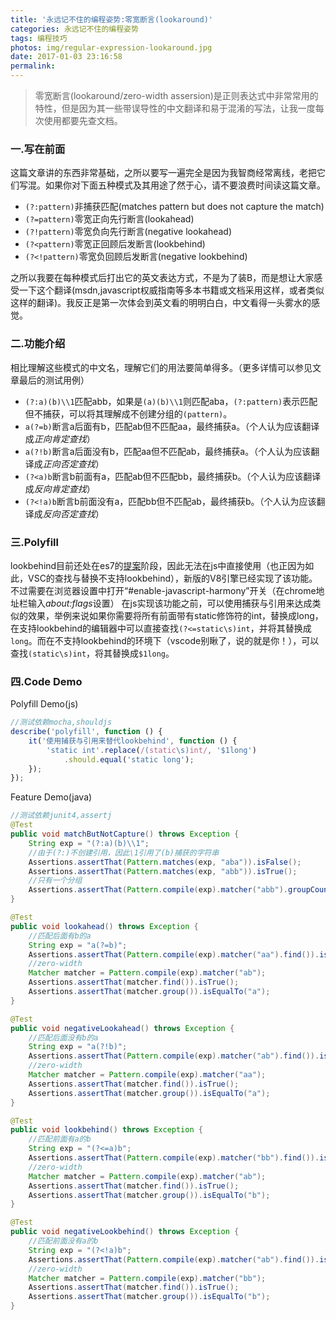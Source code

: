 ```yaml
---
title: '永远记不住的编程姿势:零宽断言(lookaround)'
categories: 永远记不住的编程姿势
tags: 编程技巧
photos: img/regular-expression-lookaround.jpg
date: 2017-01-03 23:16:58
permalink:
---
```



> 零宽断言(lookaround/zero-width assersion)是正则表达式中非常常用的特性，但是因为其一些带误导性的中文翻译和易于混淆的写法，让我一度每次使用都要先查文档。

### 一.写在前面
这篇文章讲的东西非常基础，之所以要写一遍完全是因为我智商经常离线，老把它们写混。如果你对下面五种模式及其用途了然于心，请不要浪费时间读这篇文章。
- `(?:pattern)`非捕获匹配(matches pattern but does not capture the match)
- `(?=pattern)`零宽正向先行断言(lookahead)
- `(?!pattern)`零宽负向先行断言(negative lookahead)
- `(?<pattern)`零宽正回顾后发断言(lookbehind)
- `(?<!pattern)`零宽负回顾后发断言(negative lookbehind)

之所以我要在每种模式后打出它的英文表达方式，不是为了装B，而是想让大家感受一下这个翻译(msdn,javascript权威指南等多本书籍或文档采用这样，或者类似这样的翻译)。我反正是第一次体会到英文看的明明白白，中文看得一头雾水的感觉。

<!-- more -->

### 二.功能介绍
相比理解这些模式的中文名，理解它们的用法要简单得多。（更多详情可以参见文章最后的测试用例）
- `(?:a)(b)\\1`匹配abb，如果是`(a)(b)\\1`则匹配aba，`(?:pattern)`表示匹配但不捕获，可以将其理解成不创建分组的`(pattern)`。
- `a(?=b)`断言a后面有b，匹配ab但不匹配aa，最终捕获a。（个人认为应该翻译成*正向肯定查找*）
- `a(?!b)`断言a后面没有b，匹配aa但不匹配ab，最终捕获a。（个人认为应该翻译成*正向否定查找*）
- `(?<a)b`断言b前面有a，匹配ab但不匹配bb，最终捕获b。（个人认为应该翻译成*反向肯定查找*）
- `(?<!a)b`断言b前面没有a，匹配bb但不匹配ab，最终捕获b。（个人认为应该翻译成*反向否定查找*）

### 三.Polyfill
lookbehind目前还处在es7的[提案](https://github.com/goyakin/es-regexp-lookbehind)阶段，因此无法在js中直接使用（也正因为如此，VSC的查找与替换不支持lookbehind），新版的V8引擎已经实现了该功能。不过需要在浏览器设置中打开“#enable-javascript-harmony”开关（在chrome地址栏输入*about:flags*设置）
在js实现该功能之前，可以使用捕获与引用来达成类似的效果，举例来说如果你需要将所有前面带有static修饰符的int，替换成long，在支持lookbehind的编辑器中可以直接查找`(?<=static\s)int`，并将其替换成`long`。而在不支持lookbehind的环境下（vscode别瞅了，说的就是你！），可以查找`(static\s)int`，将其替换成`$1long`。

### 四.Code Demo
Polyfill Demo(js)
```javascript
//测试依赖mocha,shouldjs
describe('polyfill', function () {
    it('使用捕获与引用来替代lookbehind', function () {
        'static int'.replace(/(static\s)int/, '$1long')
            .should.equal('static long');
    });
});
```

Feature Demo(java)
```java
//测试依赖junit4,assertj
@Test
public void matchButNotCapture() throws Exception {
    String exp = "(?:a)(b)\\1";
    //由于(?:)不创建引用，因此\1引用了(b)捕获的字符串
    Assertions.assertThat(Pattern.matches(exp, "aba")).isFalse();
    Assertions.assertThat(Pattern.matches(exp, "abb")).isTrue();
    //只有一个分组
    Assertions.assertThat(Pattern.compile(exp).matcher("abb").groupCount()).isEqualTo(1);
}

@Test
public void lookahead() throws Exception {
    //匹配后面有b的a
    String exp = "a(?=b)";
    Assertions.assertThat(Pattern.compile(exp).matcher("aa").find()).isFalse();
    //zero-width
    Matcher matcher = Pattern.compile(exp).matcher("ab");
    Assertions.assertThat(matcher.find()).isTrue();
    Assertions.assertThat(matcher.group()).isEqualTo("a");
}

@Test
public void negativeLookahead() throws Exception {
    //匹配后面没有b的a
    String exp = "a(?!b)";
    Assertions.assertThat(Pattern.compile(exp).matcher("ab").find()).isFalse();
    //zero-width
    Matcher matcher = Pattern.compile(exp).matcher("aa");
    Assertions.assertThat(matcher.find()).isTrue();
    Assertions.assertThat(matcher.group()).isEqualTo("a");
}

@Test
public void lookbehind() throws Exception {
    //匹配前面有a的b
    String exp = "(?<=a)b";
    Assertions.assertThat(Pattern.compile(exp).matcher("bb").find()).isFalse();
    //zero-width
    Matcher matcher = Pattern.compile(exp).matcher("ab");
    Assertions.assertThat(matcher.find()).isTrue();
    Assertions.assertThat(matcher.group()).isEqualTo("b");
}

@Test
public void negativeLookbehind() throws Exception {
    //匹配前面没有a的b
    String exp = "(?<!a)b";
    Assertions.assertThat(Pattern.compile(exp).matcher("ab").find()).isFalse();
    //zero-width
    Matcher matcher = Pattern.compile(exp).matcher("bb");
    Assertions.assertThat(matcher.find()).isTrue();
    Assertions.assertThat(matcher.group()).isEqualTo("b");
}
```

